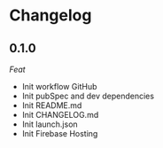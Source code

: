 # Changelog

## 0.1.0
_Feat_
- Init workflow GitHub
- Init pubSpec and dev dependencies
- Init README.md
- Init CHANGELOG.md
- Init launch.json
- Init Firebase Hosting